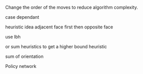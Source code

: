 Change the order of the moves to reduce algorithm complexity.

case dependant

heuristic idea
adjacent face first
then opposite face

use lbh

or sum heuristics to get a higher bound heuristic

sum of orientation


Policy network

